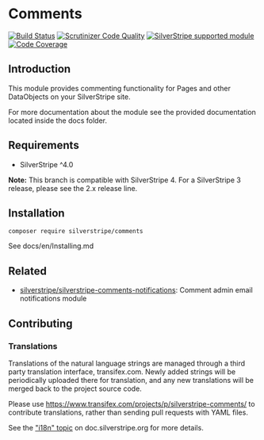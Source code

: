 # Comments

[![Build Status](https://img.shields.io/travis/silverstripe/silverstripe-comments.svg)](http://travis-ci.org/silverstripe/silverstripe-comments)
[![Scrutinizer Code Quality](https://img.shields.io/scrutinizer/g/silverstripe/silverstripe-comments.svg)](https://scrutinizer-ci.com/g/silverstripe/silverstripe-comments/?branch=master)
[![SilverStripe supported module](https://img.shields.io/badge/silverstripe-supported-0071C4.svg)](https://www.silverstripe.org/software/addons/silverstripe-commercially-supported-module-list/)
[![Code Coverage](https://img.shields.io/codecov/c/github/silverstripe/silverstripe-comments.svg)](https://codecov.io/gh/silverstripe/silverstripe-comments)

## Introduction

This module provides commenting functionality for Pages and other DataObjects on your SilverStripe site.

For more documentation about the module see the provided documentation located inside the docs folder.

## Requirements

 * SilverStripe ^4.0

**Note:** This branch is compatible with SilverStripe 4. For a SilverStripe 3 release, please see the 2.x release line.

## Installation

```
composer require silverstripe/comments
```

See docs/en/Installing.md

## Related

 * [silverstripe/silverstripe-comments-notifications](https://github.com/silverstripe/silverstripe-comments-notifications): Comment admin email notifications module

## Contributing

### Translations

Translations of the natural language strings are managed through a
third party translation interface, transifex.com.
Newly added strings will be periodically uploaded there for translation,
and any new translations will be merged back to the project source code.

Please use https://www.transifex.com/projects/p/silverstripe-comments/ to contribute translations,
rather than sending pull requests with YAML files.

See the ["i18n" topic](http://doc.silverstripe.org/framework/en/trunk/topics/i18n) on doc.silverstripe.org for more details.
